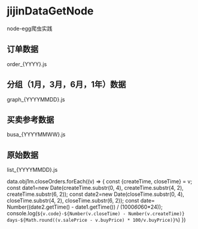 # jijinDataGetNode
node-egg爬虫实践

## 订单数据
order_{YYYY}.js
## 分组（1月，3月，6月，1年）数据
graph_{YYYYMMDD}.js

## 买卖参考数据
busa_{YYYYMMWW}.js

## 原始数据
list_{YYYYMMDD}.js

data.obj1m.closeOrders.forEach((v) => {
    const {createTime, closeTime} = v;
    const date1=new Date(createTime.substr(0, 4), createTime.substr(4, 2), createTime.substr(6, 2));
    const date2=new Date(closeTime.substr(0, 4), closeTime.substr(4, 2), closeTime.substr(6, 2));
    const date= Number((date2.getTime() - date1.getTime()) / (1000*60*60*24));
    console.log(`${v.code}-${Number(v.closeTime) - Number(v.createTime)} days-${Math.round((v.salePrice - v.buyPrice) * 100/v.buyPrice)}%`)
})